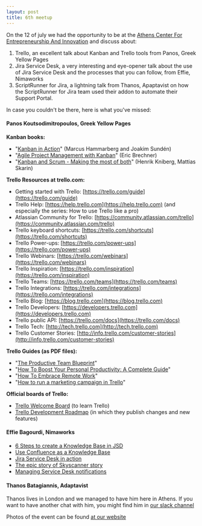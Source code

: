 ```yaml
---
layout: post
title: 6th meetup
---
```


On the 12 of july we had the opportunity to be at the [Athens Center For Entrepreneurship And Innovation](https://acein.aueb.gr) and discuss about:

1. Trello, an excellent talk about Kanban and Trello tools from Panos, Greek Yellow Pages
2. Jira Service Desk, a very interesting and eye-opener talk about the use of Jira Service Desk and the processes that you can follow, from Effie, Nimaworks
3. ScriptRunner for Jira, a lightning talk from Thanos, Apaptavist on how the ScriptRunner for Jira team used their addon to automate their Support Portal.

In case you couldn't be there, here is what you've missed:

#### Panos Koutsodimitropoulos, Greek Yellow Pages

**Kanban books:**
 
* "[Kanban in Action](https://www.manning.com/books/kanban-in-action)" (Marcus Hammarberg and Joakim Sundén) 
* "[Agile Project Management with Kanban](https://blogs.msdn.microsoft.com/microsoft_press/2015/03/18/new-book-agile-project-management-with-kanban/)" (Eric Brechner) 
* "[Kanban and Scrum - Making the most of both](https://www.infoq.com/minibooks/kanban-scrum-minibook)" (Henrik Kniberg, Mattias Skarin)

**Trello Resources at trello.com:**

* Getting started with Trello: [https://trello.com/guide](https://trello.com/guide) 
* Trello Help: [https://help.trello.com](https://help.trello.com) (and especially the series: How to use Trello like a pro) 
* Atlassian Community for Trello: [https://community.atlassian.com/trello](https://community.atlassian.com/trello) 
* Trello keyboard shortcuts: [https://trello.com/shortcuts](https://trello.com/shortcuts)
* Trello Power-ups: [https://trello.com/power-ups](https://trello.com/power-ups)
* Trello Webinars: [https://trello.com/webinars](https://trello.com/webinars)
* Trello Inspiration: [https://trello.com/inspiration](https://trello.com/inspiration)
* Trello Teams: [https://trello.com/teams](https://trello.com/teams)
* Trello Integrations: [https://trello.com/integrations](https://trello.com/integrations)
* Trello Blog: [https://blog.trello.com](https://blog.trello.com)
* Trello Developers: [https://developers.trello.com](https://developers.trello.com)
* Trello public API: [https://trello.com/docs](https://trello.com/docs)
* Trello Tech: [http://tech.trello.com](http://tech.trello.com)
* Trello Customer Stories: [http://info.trello.com/customer-stories](http://info.trello.com/customer-stories) 

**Trello Guides (as PDF files):**

* "[The Productive Team Blueprint](https://info.trello.com/hubfs/Trello_Team_Productivity_Guide.pdf)" 
* "[How To Boost Your Personal Productivity: A Complete Guide](https://info.trello.com/hubfs/Personal_Productivity_Ebook_v2.pdf)" 
* "[How To Embrace Remote Work](https://info.trello.com/hubfs/Trello-Embrace-Remote-Work-Ultimate-Guide.pdf)" 
* "[How to run a marketing campaign in Trello](https://offers.hubspot.com/how-to-master-a-successful-marketing-campaign-in-trello)"

**Official boards of Trello:**

* [Trello Welcome Board](https://trello.com/b/bKbdmCKB/welcome-board) (to learn Trello) 
* [Trello Development Roadmap](https://trello.com/b/nC8QJJoZ/trello-development-roadmap) (in which they publish changes and new features)

#### Effie Bagourdi, Nimaworks

* [6 Steps to create a Knowledge Base in JSD](https://www.atlassian.com/blog/jira-service-desk/6-steps-to-create-knowledge-base-jira-service-desk-confluence) 
* [Use Confluence as a Knowledge Base](https://confluence.atlassian.com/doc/use-confluence-as-a-knowledge-base-218275154.html)
* [Jira Service Desk in action](https://www.youtube.com/watch?v=x0GSghhnN4I)
* [The epic story of Skyscanner story](https://www.atlassian.com/it-unplugged/best-practices-and-trends/epic-customer-story-of-skyscanner-service-desk)
* [Managing Service Desk notifications](https://confluence.atlassian.com/servicedeskserver/managing-service-desk-notifications-939926348.html)

#### Thanos Batagiannis, Adaptavist

Thanos lives in London and we managed to have him here in Athens. If you want to have another chat with him, you might find him in [our slack channel](https://aug.gr/2ItvAlj)

Photos of the event can be found [at our website](https://aug.atlassian.com/events/details/atlassian-athens-presents-6th-atlassian-user-group-event)
